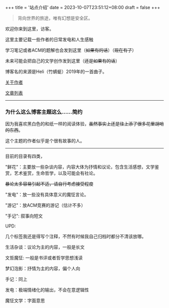 +++
title = '站点介绍'
date = 2023-10-07T23:51:12+08:00
draft = false
+++

> 背向世界的旅途，唯有幻想是安全区。

欢迎你来到这里，访客。

这里主要记载一些作者的日常发电和人生感触

学习笔记或者ACM的题解也会发到这里（~~如果有的话~~）（~~现在有了~~）

未来可能会把自己的文学创作发到这里（~~还是如果有的话~~）

博客名的来源是Heli（竹蜻蜓）2019年的一首曲子。

[关于作者](https://Satori5ama.github.io/about/)

[文章列表](https://Satori5ama.github.io/posts/)

___

### 为什么这么博客主题这么……简约

因为我喜欢黑白色的和纸一样的阅读体验，~~虽然事实上还是往上添了很多花里胡哨的东西~~。

这个主题的作者似乎是个很有故事的人。

___

目前的目录有四类，

"鲜花"：主要放一些杂谈内容，内容大体为抒情和议论，包含生活感想，文学鉴赏，艺术鉴赏，生命哲学，以及可能会有社论。

~~暴论太多容易引起不适，请自行考虑接受程度~~

"发电"：放一些没有具体意义的魔怔言论。

"游记"：放ACM竞赛的游记（估计不多）

"手记": 叙事向短文

UPD:

几个标签我还是得写个注释，不然有时候我自己归档时都分不清该放哪。

生活杂谈：议论为主的内容，一般是长文

文哲魔怔: 一般是书评或者哲学思想浅读

梦幻泡影：抒情为主的内容，偏个人向

手记：同上

发电：极端情绪化的输出，不会在意逻辑性

魔怔文学：字面意思

